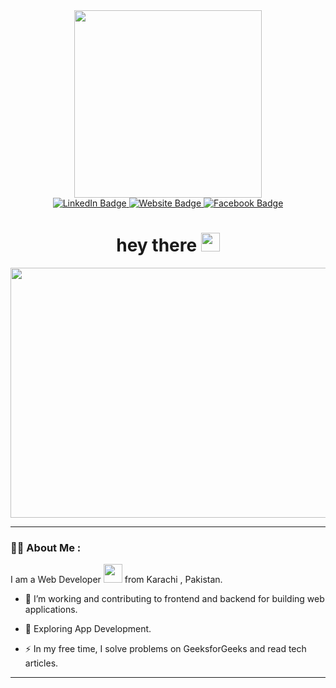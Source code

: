 <!--### Hi there 👋


**Umaima1205/Umaima1205** is a ✨ _special_ ✨ repository because its `README.md` (this file) appears on your GitHub profile.

Here are some ideas to get you started:
-->
<div id="header" align="center">
  <img src="https://assets.zyrosite.com/Aq20eV79zLfpXV6b/bb375cdd655184ca2715ac5059e73651-YX4ZEeZEvbhrMMZa.gif" width="300"/>
</div>

<div id="badges" align="center">
  <a href="https://www.linkedin.com/in/umaima-yousuf-815238266">
    <img src="https://img.shields.io/badge/LinkedIn-blue?style=for-the-badge&logo=linkedin&logoColor=white" alt="LinkedIn Badge"/>
  </a>
  <a href="umaimayousuf1205@gmail.com">
    <img src="https://img.shields.io/badge/Website-blue?style=for-the-badge&logo=website&logoColor=white" alt="Website Badge"/>
  </a>
  <a href="https://www.facebook.com/profile.php?id=100085134920150&mibextid=ZbWKwL">
    <img src="https://img.shields.io/badge/facebook-blue?style=for-the-badge&logo=Facebook&logoColor=white" alt="Facebook Badge"/>
  </a>
</div>


 <h1 align="center">
  hey there
  <img src="https://media.giphy.com/media/hvRJCLFzcasrR4ia7z/giphy.gif" width="30px"/>
</h1>

<div align="center">
  <img src="https://cdn.dribbble.com/users/1980856/screenshots/5551721/comp-3.gif" width="800" height="400"/>
</div>

---


### :woman_technologist: About Me :
I am a Web Developer <img src="https://media.giphy.com/media/WUlplcMpOCEmTGBtBW/giphy.gif" width="30"> from Karachi , Pakistan.
- :telescope: I’m working and contributing to frontend and backend for building web applications.

- :seedling: Exploring App Development.

- :zap: In my free time, I solve problems on GeeksforGeeks and read tech articles.

---

<!--### :hammer_and_wrench: Languages and Tools :
<div>

  <img src="https://github.com/devicons/devicon/blob/master/icons/html5/html5-original.svg" title="HTML5" alt="HTML" width="40" height="40"/>&nbsp;
    <img src="https://github.com/devicons/devicon/blob/master/icons/css3/css3-plain-wordmark.svg"  title="CSS3" alt="CSS" width="40" height="40"/>&nbsp;
  <img src="https://github.com/devicons/devicon/blob/master/icons/javascript/javascript-original.svg" title="JavaScript" alt="JavaScript" width="40" height="40"/>&nbsp;
  <img src="https://github.com/devicons/devicon/blob/master/icons/mysql/mysql-original-wordmark.svg" title="MySQL"  alt="MySQL" width="40" height="40"/>&nbsp;
  <img src="https://github.com/devicons/devicon/blob/master/icons/nodejs/nodejs-original-wordmark.svg" title="NodeJS" alt="NodeJS" width="40" height="40"/>&nbsp;
   <img src="https://github.com/devicons/devicon/blob/master/icons/angularjs/angularjs-original-wordmark.svg" title="Angular" alt="Angular" width="40" height="40"/>&nbsp;


  <img src="https://github.com/devicons/devicon/blob/master/icons/git/git-original-wordmark.svg" title="Git" **alt="Git" width="40" height="40"/>&nbsp;
</div>
-->
